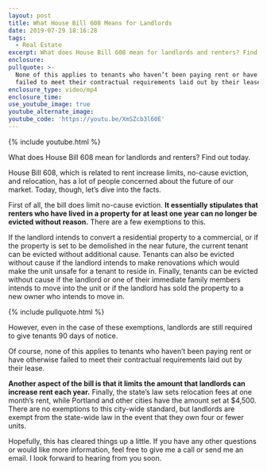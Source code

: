 ```yaml
---
layout: post
title: What House Bill 608 Means for Landlords
date: 2019-07-29 18:16:28
tags:
  - Real Estate
excerpt: What does House Bill 608 mean for landlords and renters? Find out today.
enclosure:
pullquote: >-
  None of this applies to tenants who haven’t been paying rent or have otherwise
  failed to meet their contractual requirements laid out by their lease.
enclosure_type: video/mp4
enclosure_time:
use_youtube_image: true
youtube_alternate_image:
youtube_code: 'https://youtu.be/XmSZcb3l60E'
---
```


{% include youtube.html %}

What does House Bill 608 mean for landlords and renters? Find out today.

House Bill 608, which is related to rent increase limits, no-cause eviction, and relocation, has a lot of people concerned about the future of our market. Today, though, let’s dive into the facts.&nbsp;

First of all, the bill does limit no-cause eviction. **It essentially stipulates that renters who have lived in a property for at least one year can no longer be evicted without reason.** There are a few exemptions to this.

If the landlord intends to convert a residential property to a commercial, or if the property is set to be demolished in the near future, the current tenant can be evicted without additional cause. Tenants can also be evicted without cause if the landlord intends to make renovations which would make the unit unsafe for a tenant to reside in. Finally, tenants can be evicted without cause if the landlord or one of their immediate family members intends to move into the unit or if the landlord has sold the property to a new owner who intends to move in.&nbsp;

{% include pullquote.html %}

However, even in the case of these exemptions, landlords are still required to give tenants 90 days of notice.&nbsp;

Of course, none of this applies to tenants who haven’t been paying rent or have otherwise failed to meet their contractual requirements laid out by their lease.&nbsp;

**Another aspect of the bill is that it limits the amount that landlords can increase rent each year.** Finally, the state’s law sets relocation fees at one month’s rent, while Portland and other cities have the amount set at $4,500. There are no exemptions to this city-wide standard, but landlords are exempt from the state-wide law in the event that they own four or fewer units.&nbsp;

Hopefully, this has cleared things up a little. If you have any other questions or would like more information, feel free to give me a call or send me an email. I look forward to hearing from you soon.